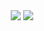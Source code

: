<div align="center">
  <img src="https://github-readme-stats.vercel.app/api?username=Zinaro&show_icons=true&theme=tokyonight" />
  <img src="https://github-readme-stats.vercel.app/api/top-langs/?username=Zinaro&layout=compact&theme=tokyonight" />
</div>

